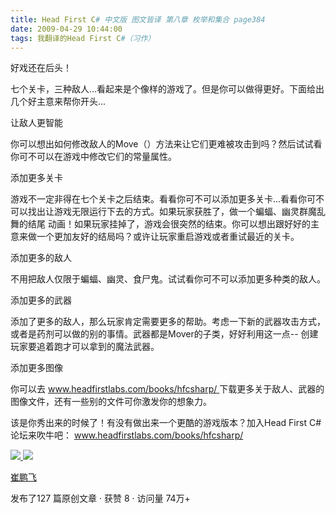 ```yaml
---
title: Head First C# 中文版 图文皆译 第八章 枚举和集合 page384
date: 2009-04-29 10:44:00
tags: 我翻译的Head First C#（习作）
---
```

好戏还在后头！

  

七个关卡，三种敌人...看起来是个像样的游戏了。但是你可以做得更好。下面给出几个好主意来帮你开头...

  

让敌人更智能

  

你可以想出如何修改敌人的Move（）方法来让它们更难被攻击到吗？然后试试看你可不可以在游戏中修改它们的常量属性。

  

添加更多关卡

  

游戏不一定非得在七个关卡之后结束。看看你可不可以添加更多关卡...看看你可不可以找出让游戏无限运行下去的方式。如果玩家获胜了，做一个蝙蝠、幽灵群魔乱舞的结尾
动画！如果玩家挂掉了，游戏会很突然的结束。你可以想出跟好好的主意来做一个更加友好的结局吗？或许让玩家重启游戏或者重试最近的关卡。

添加更多的敌人

  

不用把敌人仅限于蝙蝠、幽灵、食尸鬼。试试看你可不可以添加更多种类的敌人。

  

添加更多的武器

  

添加了更多的敌人，那么玩家肯定需要更多的帮助。考虑一下新的武器攻击方式，或者是药剂可以做的别的事情。武器都是Mover的子类，好好利用这一点--
创建玩家要追着跑才可以拿到的魔法武器。

  

添加更多图像

  

你可以去  [ www.headfirstlabs.com/books/hfcsharp/
](http://www.headfirstlabs.com/books/hfcsharp/)
下载更多关于敌人、武器的图像文件，还有一些别的文件可你激发你的想象力。

  

该是你秀出来的时候了！有没有做出来一个更酷的游戏版本？加入Head First C#论坛来吹牛吧：  [
www.headfirstlabs.com/books/hfcsharp/
](http://www.headfirstlabs.com/books/hfcsharp/)



[ ![](https://profile.csdnimg.cn/5/2/5/3_cuipengfei1)
![](https://g.csdnimg.cn/static/user-reg-year/1x/11.png)
](https://blog.csdn.net/cuipengfei1)

[ 崔鹏飞 ](https://blog.csdn.net/cuipengfei1)

发布了127 篇原创文章  ·  获赞 8  ·  访问量 74万+

